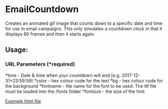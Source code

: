 # EmailCountdown

Creates an animated gif image that counts down to a specific date and time for use in email campaigns.
This only simulates a countdown clock in that it displays 60 frames and then it starts again.

## Usage:

### URL Parameters (*required)

*time - Date & time when your countdown will end [e.g. 2017-12-31+23:59:59]
*color - hex colour code for the text
*bg - hex colour code for the background 
*fontname - file name for the font to be used. The ttf file must be loaded into the /fonts folder
*fontsize - the size of the font

[Example html file](index.html)

